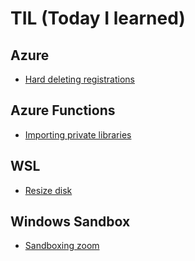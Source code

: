 # TIL (Today I learned)
## Azure
* [Hard deleting registrations](Azure/hard-deleting-registrations.md)

## Azure Functions
* [Importing private libraries](Azure-Functions/importing-private-libraries.md)

## WSL
* [Resize disk](WSL/resize-disk.md)

## Windows Sandbox
* [Sandboxing zoom](Windows-Sandbox/sandboxing-zoom.md)
